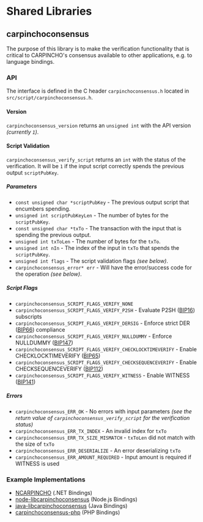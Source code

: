 Shared Libraries
================

## carpinchoconsensus

The purpose of this library is to make the verification functionality that is critical to CARPINCHO's consensus available to other applications, e.g. to language bindings.

### API

The interface is defined in the C header `carpinchoconsensus.h` located in `src/script/carpinchoconsensus.h`.

#### Version

`carpinchoconsensus_version` returns an `unsigned int` with the API version *(currently `1`)*.

#### Script Validation

`carpinchoconsensus_verify_script` returns an `int` with the status of the verification. It will be `1` if the input script correctly spends the previous output `scriptPubKey`.

##### Parameters
- `const unsigned char *scriptPubKey` - The previous output script that encumbers spending.
- `unsigned int scriptPubKeyLen` - The number of bytes for the `scriptPubKey`.
- `const unsigned char *txTo` - The transaction with the input that is spending the previous output.
- `unsigned int txToLen` - The number of bytes for the `txTo`.
- `unsigned int nIn` - The index of the input in `txTo` that spends the `scriptPubKey`.
- `unsigned int flags` - The script validation flags *(see below)*.
- `carpinchoconsensus_error* err` - Will have the error/success code for the operation *(see below)*.

##### Script Flags
- `carpinchoconsensus_SCRIPT_FLAGS_VERIFY_NONE`
- `carpinchoconsensus_SCRIPT_FLAGS_VERIFY_P2SH` - Evaluate P2SH ([BIP16](https://github.com/carpincho/bips/blob/master/bip-0016.mediawiki)) subscripts
- `carpinchoconsensus_SCRIPT_FLAGS_VERIFY_DERSIG` - Enforce strict DER ([BIP66](https://github.com/carpincho/bips/blob/master/bip-0066.mediawiki)) compliance
- `carpinchoconsensus_SCRIPT_FLAGS_VERIFY_NULLDUMMY` - Enforce NULLDUMMY ([BIP147](https://github.com/carpincho/bips/blob/master/bip-0147.mediawiki))
- `carpinchoconsensus_SCRIPT_FLAGS_VERIFY_CHECKLOCKTIMEVERIFY` - Enable CHECKLOCKTIMEVERIFY ([BIP65](https://github.com/carpincho/bips/blob/master/bip-0065.mediawiki))
- `carpinchoconsensus_SCRIPT_FLAGS_VERIFY_CHECKSEQUENCEVERIFY` - Enable CHECKSEQUENCEVERIFY ([BIP112](https://github.com/carpincho/bips/blob/master/bip-0112.mediawiki))
- `carpinchoconsensus_SCRIPT_FLAGS_VERIFY_WITNESS` - Enable WITNESS ([BIP141](https://github.com/carpincho/bips/blob/master/bip-0141.mediawiki))

##### Errors
- `carpinchoconsensus_ERR_OK` - No errors with input parameters *(see the return value of `carpinchoconsensus_verify_script` for the verification status)*
- `carpinchoconsensus_ERR_TX_INDEX` - An invalid index for `txTo`
- `carpinchoconsensus_ERR_TX_SIZE_MISMATCH` - `txToLen` did not match with the size of `txTo`
- `carpinchoconsensus_ERR_DESERIALIZE` - An error deserializing `txTo`
- `carpinchoconsensus_ERR_AMOUNT_REQUIRED` - Input amount is required if WITNESS is used

### Example Implementations
- [NCARPINCHO](https://github.com/NicolasDorier/NCARPINCHO/blob/master/NCARPINCHO/Script.cs#L814) (.NET Bindings)
- [node-libcarpinchoconsensus](https://github.com/bitpay/node-libcarpinchoconsensus) (Node.js Bindings)
- [java-libcarpinchoconsensus](https://github.com/dexX7/java-libcarpinchoconsensus) (Java Bindings)
- [carpinchoconsensus-php](https://github.com/Bit-Wasp/carpinchoconsensus-php) (PHP Bindings)
